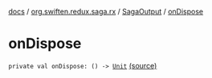 [docs](../../index.md) / [org.swiften.redux.saga.rx](../index.md) / [SagaOutput](index.md) / [onDispose](./on-dispose.md)

# onDispose

`private val onDispose: () -> `[`Unit`](https://kotlinlang.org/api/latest/jvm/stdlib/kotlin/-unit/index.html) [(source)](https://github.com/protoman92/KotlinRedux/tree/master/common/common-rx-saga/src/main/kotlin/org/swiften/redux/saga/rx/SagaOutput.kt#L43)